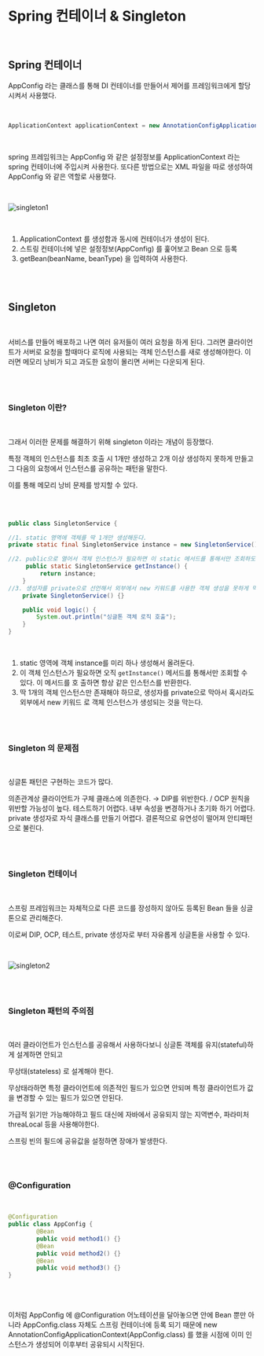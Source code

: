 # Spring 컨테이너 & Singleton

<br/>

## Spring 컨테이너

AppConfig 라는 클래스를 통해 DI 컨테이너를 만들어서 제어를 프레임워크에게 할당시켜서 사용했다.

<br/>


```java
ApplicationContext applicationContext = new AnnotationConfigApplicationContext(AppConfig.class);
```

<br/>

spring 프레임워크는 AppConfig 와 같은 설정정보를 ApplicationContext 라는 spring 컨테이너에 주입시켜 사용한다. 또다른 방법으로는 XML 파일을 따로 생성하여 AppConfig 와 같은 역할로 사용했다.

<br/>

![singleton1](https://github.com/user-attachments/assets/e296adfb-a3a1-4f0a-a737-916af403b9b2)

<br/>

1. ApplicationContext 를 생성함과 동시에 컨테이너가 생성이 된다.
2. 스트링 컨테이너에 넣은 설정정보(AppConfig) 를 훑어보고 Bean 으로 등록
3. getBean(beanName, beanType) 을 입력하여 사용한다.

<br/>
<br/>

## Singleton

<br/>


서비스를 만들어 배포하고 나면 여러 유저들이 여러 요청을 하게 된다. 그러면 클라이언트가 서버로 요청을 할때마다 로직에 사용되는 객체 인스턴스를 새로 생성해야한다. 이러면 메모리 낭비가 되고 과도한 요청이 몰리면 서버는 다운되게 된다.

<br/>
<br/>

### Singleton 이란?

<br/>


그래서 이러한 문제를 해결하기 위해 singleton 이라는 개념이 등장했다.

특정 객체의 인스턴스를 최초 호출 시 1개만 생성하고 2개 이상 생성하지 못하게 만들고 그 다음의 요청에서 인스턴스를 공유하는 패턴을 말한다.

이를 통해 메모리 낭비 문제를 방지할 수 있다.

<br/>
<br/>

```java
public class SingletonService {

//1. static 영역에 객체를 딱 1개만 생성해둔다.
private static final SingletonService instance = new SingletonService();

//2. public으로 열어서 객체 인스턴스가 필요하면 이 static 메서드를 통해서만 조회하도록 허용한 다.
     public static SingletonService getInstance() {
         return instance;
	}
//3. 생성자를 private으로 선언해서 외부에서 new 키워드를 사용한 객체 생성을 못하게 막는다.
	private SingletonService() {}

	public void logic() {
		System.out.println("싱글톤 객체 로직 호출");
	}
}
```

<br/>

1. static 영역에 객체 instance를 미리 하나 생성해서 올려둔다.
2. 이 객체 인스턴스가 필요하면 오직 `getInstance()` 메서드를 통해서만 조회할 수 있다. 이 메서드를 호
   출하면 항상 같은 인스턴스를 반환한다.
3. 딱 1개의 객체 인스턴스만 존재해야 하므로, 생성자를 private으로 막아서 혹시라도 외부에서 new 키워드
   로 객체 인스턴스가 생성되는 것을 막는다.

<br/>
<br/>

### Singleton 의 문제점

<br/>

싱글톤 패턴은 구현하는 코드가 많다.

의존관계상 클라이언트가 구체 클래스에 의존한다. → DIP를 위반한다. / OCP 원칙을 위반할 가능성이 높다.
테스트하기 어렵다.
내부 속성을 변경하거나 초기화 하기 어렵다.
private 생성자로 자식 클래스를 만들기 어렵다.
결론적으로 유연성이 떨어져 안티패턴으로 불린다.

<br/>
<br/>

### Singleton 컨테이너

<br/>

스프링 프레임워크는 자체적으로 다른 코드를 장성하지 않아도 등록된 Bean 들을 싱글톤으로 관리해준다.

이로써 DIP, OCP, 테스트, private 생성자로 부터 자유롭게 싱글톤을 사용할 수 있다.

<br/>


![singleton2](https://github.com/user-attachments/assets/e87677c2-77ec-4ec8-b10d-d3157f3b594f)

<br/>
<br/>

### Singleton 패턴의 주의점

<br/>


여러 클라이언트가 인스턴스를 공유해서 사용하다보니 싱글톤 객체를 유지(stateful)하게 설계하면 안되고

무상태(stateless) 로 설계해야 한다.

무상태라하면 특정 클라이언트에 의존적인 필드가 있으면 안되며 특정 클라이언트가 값을 변경할 수 있는 필드가 있으면 안된다.

가급적 읽기만 가능해야하고 필드 대신에 자바에서 공유되지 않는 지역변수, 파라미처 threaLocal 등을 사용해야한다.

스프링 빈의 필드에 공유값을 설정하면 장애가 발생한다.

<br/>
<br/>

### @Configuration

<br/>


```java
@Configuration
public class AppConfig {
		@Bean
		public void method1() {}
		@Bean
		public void method2() {}
		@Bean
		public void method3() {}
}
```

<br/>
<br/>

이처럼 AppConfig 에 @Configuration 어노테이션을 달아놓으면 안에 Bean 뿐만 아니라 AppConfig.class 자체도 스프링 컨테이너에 등록 되기 때문에 new AnnotationConfigApplicationContext(AppConfig.class) 를 했을 시점에 이미 인스턴스가 생성되어 이후부터 공유되시 시작된다.
